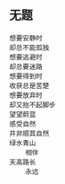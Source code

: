 
## 无题

	想要安静时
	却总不能孤独
	想要逃避时
	却总要迷路
	想要得到时
	收获总是苦楚
	想要放弃时
	却又抬不起脚步
	望望蔚蓝
	感受自然
	并非顺其自然
	绿水青山
		相伴
	天高路长
		永远